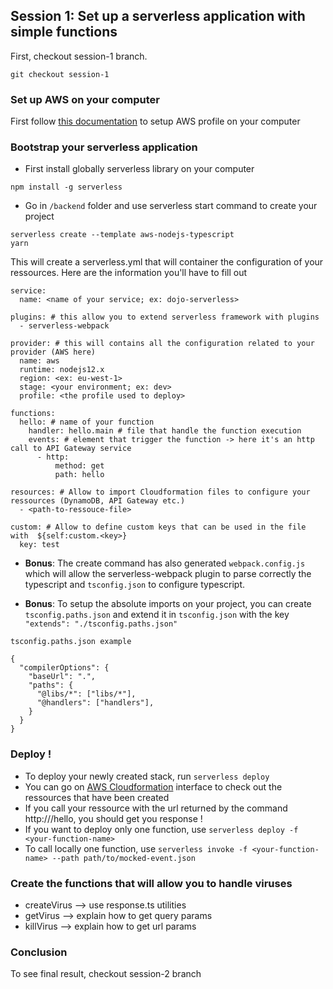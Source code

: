 ## Session 1: Set up a serverless application with simple functions

First, checkout session-1 branch.

```
git checkout session-1
```

### Set up AWS on your computer

First follow [this documentation](./setup-aws.md) to setup AWS profile on your computer

### Bootstrap your serverless application

- First install globally serverless library on your computer

```
npm install -g serverless
```

- Go in `/backend` folder and use serverless start command to create your project

```
serverless create --template aws-nodejs-typescript
yarn
```

This will create a serverless.yml that will container the configuration of your ressources. Here are the information you'll have to fill out

```
service:
  name: <name of your service; ex: dojo-serverless>

plugins: # this allow you to extend serverless framework with plugins
  - serverless-webpack

provider: # this will contains all the configuration related to your provider (AWS here)
  name: aws
  runtime: nodejs12.x
  region: <ex: eu-west-1>
  stage: <your environment; ex: dev>
  profile: <the profile used to deploy>

functions:
  hello: # name of your function
    handler: hello.main # file that handle the function execution
    events: # element that trigger the function -> here it's an http call to API Gateway service
      - http:
          method: get
          path: hello

resources: # Allow to import Cloudformation files to configure your ressources (DynamoDB, API Gateway etc.)
  - <path-to-ressouce-file>

custom: # Allow to define custom keys that can be used in the file with  ${self:custom.<key>}
  key: test
```

- **Bonus**: The create command has also generated `webpack.config.js` which will allow the serverless-webpack plugin to parse correctly the typescript and `tsconfig.json` to configure typescript.

- **Bonus**: To setup the absolute imports on your project, you can create `tsconfig.paths.json` and extend it in `tsconfig.json` with the key `"extends": "./tsconfig.paths.json"`

```
tsconfig.paths.json example

{
  "compilerOptions": {
    "baseUrl": ".",
    "paths": {
      "@libs/*": ["libs/*"],
      "@handlers": ["handlers"],
    }
  }
}
```

### Deploy !

- To deploy your newly created stack, run `serverless deploy`
- You can go on [AWS Cloudformation](https://eu-west-1.console.aws.amazon.com/cloudformation/home?region=eu-west-1#/stacks?filteringText=&filteringStatus=active&viewNested=true&hideStacks=false) interface to check out the ressources that have been created
- If you call your ressource with the url returned by the command http://<url>/hello, you should get you response !
- If you want to deploy only one function, use `serverless deploy -f <your-function-name>`
- To call locally one function, use `serverless invoke -f <your-function-name> --path path/to/mocked-event.json`

### Create the functions that will allow you to handle viruses

- createVirus
  --> use response.ts utilities
- getVirus
  --> explain how to get query params
- killVirus
  --> explain how to get url params

### Conclusion

To see final result, checkout session-2 branch
